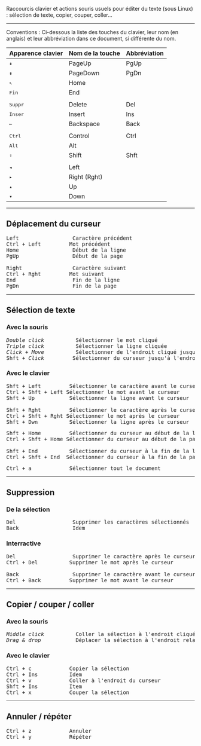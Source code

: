 Raccourcis clavier et actions souris usuels pour éditer du texte (sous Linux) : sélection de texte, copier, couper, coller...

---

Conventions : Ci-dessous la liste des touches du clavier, leur nom (en anglais) et leur abbréviation dans ce document, si différente du nom.

| Apparence clavier    | Nom de la touche | Abbréviation |
|---                   |---            |---          |
| <kbd> &#8670; </kbd> | PageUp        | PgUp        |
| <kbd> &#8671; </kbd> | PageDown      | PgDn        |
| <kbd> &#8598; </kbd> | Home          |             |
| <kbd>Fin</kbd>       | End           |             |
|||
| <kbd>Suppr</kbd>     | Delete        | Del         |
| <kbd>Inser</kbd>     | Insert        | Ins         |
| <kbd> &larr; </kbd>  | Backspace     | Back        |
|||
| <kbd>Ctrl</kbd>      | Control       | Ctrl        |
| <kbd>Alt</kbd>       | Alt           |             |
| <kbd> &#8679; </kbd> | Shift         | Shft        |
|||
| <kbd> &ltrif; </kbd> | Left          |             |
| <kbd> &rtrif; </kbd> | Right (Rght)  |             |
| <kbd> &utrif; </kbd> | Up            |             |
| <kbd> &dtrif; </kbd> | Down          |             |

---

## Déplacement du curseur

<pre>
<kbd>Left</kbd>                 Caractère précédent
<kbd>Ctrl</kbd> + <kbd>Left</kbd>         Mot précédent
<kbd>Home</kbd>                 Début de la ligne
<kbd>PgUp</kbd>                 Début de la page

<kbd>Right</kbd>                Caractère suivant
<kbd>Ctrl</kbd> + <kbd>Rght</kbd>         Mot suivant
<kbd>End</kbd>                  Fin de la ligne
<kbd>PgDn</kbd>                 Fin de la page
</pre>

---

## Sélection de texte

### Avec la souris

<pre>
<i>Double click</i>          Sélectionner le mot cliqué
<i>Triple click</i>          Sélectionner la ligne cliquée
<i>Click</i> + <i>Move</i>          Sélectionner de l'endroit cliqué jusqu'à l'endroit relâché
<kbd>Shft</kbd> + <i>Click</i>         Sélectionner du curseur jusqu'à l'endroit cliqué
</pre>

### Avec le clavier

<pre>
<kbd>Shft</kbd> + <kbd>Left</kbd>         Sélectionner le caractère avant le curseur
<kbd>Ctrl</kbd> + <kbd>Shft</kbd> + <kbd>Left</kbd> Sélectionner le mot avant le curseur
<kbd>Shft</kbd> + <kbd>Up</kbd>           Sélectionner la ligne avant le curseur

<kbd>Shft</kbd> + <kbd>Rght</kbd>         Sélectionner le caractère après le curseur
<kbd>Ctrl</kbd> + <kbd>Shft</kbd> + <kbd>Rght</kbd> Sélectionner le mot après le curseur
<kbd>Shft</kbd> + <kbd>Dwn</kbd>          Sélectionner la ligne après le curseur
</pre>

<pre>
<kbd>Shft</kbd> + <kbd>Home</kbd>         Sélectionner du curseur au début de la ligne en cours
<kbd>Ctrl</kbd> + <kbd>Shft</kbd> + <kbd>Home</kbd> Sélectionner du curseur au début de la page

<kbd>Shft</kbd> + <kbd>End</kbd>          Sélectionner du curseur à la fin de la ligne en cours
<kbd>Ctrl</kbd> + <kbd>Shft</kbd> + <kbd>End</kbd>  Sélectionner du curseur à la fin de la page
</pre>

<pre>
<kbd>Ctrl</kbd> + <kbd>a</kbd>            Sélectionner tout le document
</pre>

---

## Suppression

### De la sélection

<pre>
<kbd>Del</kbd>                  Supprimer les caractères sélectionnés
<kbd>Back</kbd>                 Idem
</pre>

### Interractive

<pre>
<kbd>Del</kbd>                  Supprimer le caractère après le curseur
<kbd>Ctrl</kbd> + <kbd>Del</kbd>          Supprimer le mot après le curseur

<kbd>Back</kbd>                 Supprimer le caractère avant le curseur
<kbd>Ctrl</kbd> + <kbd>Back</kbd>         Supprimer le mot avant le curseur
</pre>

---

## Copier / couper / coller

### Avec la souris

<pre>
<i>Middle click</i>          Coller la sélection à l'endroit cliqué
<i>Drag & drop</i>           Déplacer la sélection à l'endroit relaché
</pre>

### Avec le clavier

<pre>
<kbd>Ctrl</kbd> + <kbd>c</kbd>            Copier la sélection
<kbd>Ctrl</kbd> + <kbd>Ins</kbd>          Idem
<kbd>Ctrl</kbd> + <kbd>v</kbd>            Coller à l'endroit du curseur
<kbd>Shft</kbd> + <kbd>Ins</kbd>          Item
<kbd>Ctrl</kbd> + <kbd>x</kbd>            Couper la sélection
</pre>

---

## Annuler / répéter

<pre>
<kbd>Ctrl</kbd> + <kbd>z</kbd>            Annuler
<kbd>Ctrl</kbd> + <kbd>y</kbd>            Répéter
</pre>
